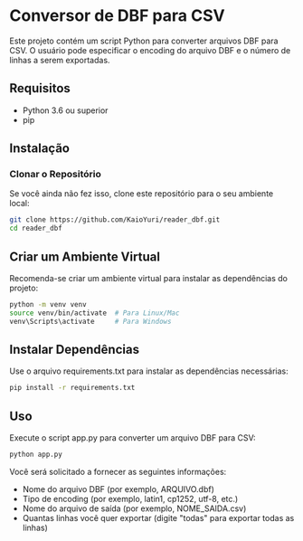 # Conversor de DBF para CSV

Este projeto contém um script Python para converter arquivos DBF para CSV. O usuário pode especificar o encoding do arquivo DBF e o número de linhas a serem exportadas.

## Requisitos

- Python 3.6 ou superior
- pip

## Instalação

### Clonar o Repositório

Se você ainda não fez isso, clone este repositório para o seu ambiente local:

```sh
git clone https://github.com/KaioYuri/reader_dbf.git
cd reader_dbf
```

## Criar um Ambiente Virtual

Recomenda-se criar um ambiente virtual para instalar as dependências do projeto:

```sh
python -m venv venv
source venv/bin/activate  # Para Linux/Mac
venv\Scripts\activate     # Para Windows
```

## Instalar Dependências

Use o arquivo requirements.txt para instalar as dependências necessárias:

```sh
pip install -r requirements.txt
```

## Uso

Execute o script app.py para converter um arquivo DBF para CSV:

```sh
python app.py
```

Você será solicitado a fornecer as seguintes informações:

- Nome do arquivo DBF (por exemplo, ARQUIVO.dbf)
- Tipo de encoding (por exemplo, latin1, cp1252, utf-8, etc.)
- Nome do arquivo de saída (por exemplo, NOME_SAIDA.csv)
- Quantas linhas você quer exportar (digite "todas" para exportar todas as linhas)
